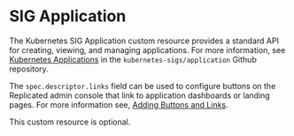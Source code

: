# SIG Application

The Kubernetes SIG Application custom resource provides a standard API for creating, viewing, and managing applications. For more information, see [Kubernetes Applications](https://github.com/kubernetes-sigs/application#kubernetes-applications) in the `kubernetes-sigs/application` Github repository.

The `spec.descriptor.links` field can be used to configure buttons on the Replicated admin console that link to application dashboards or landing pages. For more information see, [Adding Buttons and Links](/vendor/admin-console-adding-buttons-links).

This custom resource is optional.
